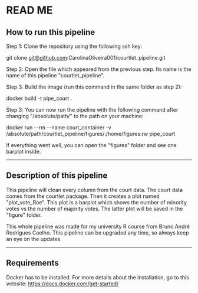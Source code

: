 # READ ME

## How to run this pipeline

Step 1: Clone the repository using the following ssh key:

git clone git@github.com:CarolinaOliveira001/courtlet_pipeline.git

Step 2: Open the file which appeared from the previous step. Its name is the name of this pipeline "courtlet_pipeline".

Step 3: Build the image (run this command in the same folder as step 2):

docker build -t pipe_court .

Step 3: You can now run the pipeline with the following command after changing "/absolute/path/" to the path on your machine:

docker run --rm --name court_container -v /absolute/path/courtlet_pipeline/figures/:/home/figures:rw pipe_court

If everything went well, you can open the "figures" folder and see one barplot inside.

---------------------------------------------------
## Description of this pipeline

This pipeline will clean every column from the court data. The court data comes from the courtlet package. Then it creates a 
plot named "plot_vote_Roe". This plot is a barplot which shows the number of minority votes vs the number of majority votes.
The latter plot will be saved in the "figure" folder.

This whole pipeline was made for my university R course from Bruno André Rodrigues Coelho. This pipeline can be upgraded any 
time, so always keep an eye on the updates.

-----------------------------------------------------------------
## Requirements

Docker has to be installed. For more details about the installation, go to this website: https://docs.docker.com/get-started/
